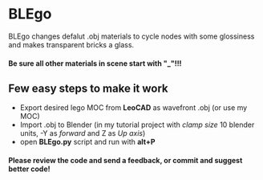 # BLEgo
BLEgo changes defalut .obj materials to cycle nodes with some glossiness and makes transparent bricks a glass.

#### Be sure all other materials in scene start with "_"!!!

## Few easy steps to make it work

* Export desired lego MOC from **LeoCAD** as wavefront .obj (or use my MOC)
* Import .obj to Blender (in my tutorial project with *clamp size* 10 blender units, -Y as *forward* and Z as *Up axis*)
* open **BLEgo.py** script and run with **alt+P**

#### Please review the code and send a feedback, or commit and suggest better code!
